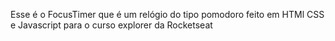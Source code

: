 Esse é o FocusTimer que é um relógio do tipo pomodoro feito em HTMl CSS e Javascript para o curso explorer da Rocketseat